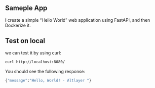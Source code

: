 ## Sameple App 
I create a simple “Hello World” web application using FastAPI, and then Dockerize it.

## Test on local 
we can test it by using curl:
```sh
curl http://localhost:8080/
```
You should see the following response:
```sh
{"message":"Hello, World! - Altlayer "}
```